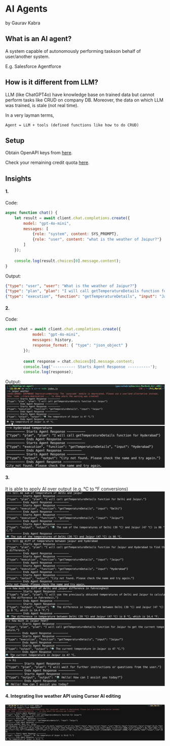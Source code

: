 # AI Agents
by Gaurav Kabra

## What is an AI agent?
A system capable of autonomously performing taskson behalf of user/another system.

E.g. Salesforce Agentforce

## How is it different from LLM?
LLM (like ChatGPT4o) have knowledge base on trained data but cannot perform tasks like CRUD on company DB. Moreover, the data on which LLM was trained, is stale (not real time).

In a very layman terms,

```
Agent = LLM + tools (defined functions like how to do CRUD)
```

## Setup
Obtain OpenAPI keys from [here](https://platform.openai.com/api-keys).

Check your remaining credit quota [here](https://platform.openai.com/settings/organization/billing/overview).

## Insights

#### 1.
Code:

```js
async function chat() {
    let result = await client.chat.completions.create({
        model: "gpt-4o-mini",
        messages: [
            {role: "system", content: SYS_PROMPT},
            {role: "user", content: "what is the weather of Jaipur?"}
        ]
    });

    console.log(result.choices[0].message.content);
}
```

Output:

```json
{"type": "user", "user": "What is the weather of Jaipur?"}
{"type": "plan", "plan": "I will call getTemperatureDetails function for Jaipur"}
{"type": "execution", "function": "getTemperatureDetails", "input": "Jaipur"}
```

#### 2.

Code:
```js
const chat = await client.chat.completions.create({
            model: "gpt-4o-mini",
            messages: history,
            response_format: { "type": "json_object" }
        });
    
        const response = chat.choices[0].message.content;
        console.log('---------- Starts Agent Response ----------');
        console.log(response);
```

Output:
![](./assets/sample1.png)
![](./assets/sample2.png)

#### 3. 
It is able to apply AI over output (e.g. °C to °F conversions)
![](./assets/sample3.png)
![](./assets/sample4.png)
![](./assets/sample5.png)
![](./assets/sample6.png)
![](./assets/sample7.png)


#### 4. Integrating live weather API using Cursor AI editing
![](./assets/sample8.png)
